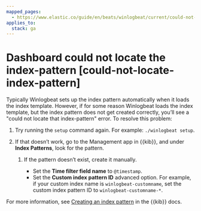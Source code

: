 ```yaml
---
mapped_pages:
  - https://www.elastic.co/guide/en/beats/winlogbeat/current/could-not-locate-index-pattern.html
applies_to:
  stack: ga
---
```


# Dashboard could not locate the index-pattern [could-not-locate-index-pattern]

Typically Winlogbeat sets up the index pattern automatically when it loads the index template. However, if for some reason Winlogbeat loads the index template, but the index pattern does not get created correctly, you’ll see a "could not locate that index-pattern" error. To resolve this problem:

1. Try running the `setup` command again. For example: `./winlogbeat setup`.
2. If that doesn’t work, go to the Management app in {{kib}}, and under **Index Patterns**, look for the pattern.

    1. If the pattern doesn’t exist, create it manually.

        * Set the **Time filter field name** to `@timestamp`.
        * Set the **Custom index pattern ID** advanced option. For example, if your custom index name is `winlogbeat-customname`, set the custom index pattern ID to `winlogbeat-customname-*`.


For more information, see [Creating an index pattern](docs-content://explore-analyze/find-and-organize/data-views.md) in the {{kib}} docs.

